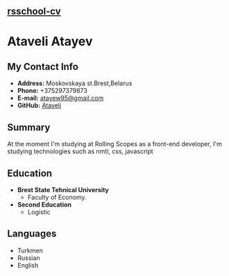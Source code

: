 ## [rsschool-cv](rsccool-cv)


# Ataveli Atayev

## My Contact Info

* **Address:** Moskovskaya st.Brest,Belarus
* **Phone:** +375297379873
* **E-mail:** [atayew95@gmail.com](atayew95@gmail.com)
* **GitHub:** [Ataveli](https://github.com/Ataveli)



## Summary

At the moment I'm studying at Rolling Scopes as a front-end developer, I'm studying technologies such as nmtl, css, javascript

## Education

* **Brest State Tehnical University**
    * Faculty of Economy.
* **Second Education**
    * Logistic

## Languages

- Turkmen           
- Russian
- English

